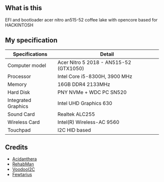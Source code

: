 ## What is this
EFI and bootloader acer nitro an515-52 coffee lake with opencore based for HACKINTOSH

## My specification

| Specifications | Detail                                          |
| ------------------- | -------------------------------------------|
| Computer model      | Acer Nitro 5 2018 - AN515-52 (GTX1050)     |
| Processor           | Intel Core i5-8300H, 3900 MHz              |
| Memory              | 16GB DDR4 2133MHz                          |
| Hard Disk           | PNY NVMe + WDC PC SN520                    |
| Integrated Graphics | Intel UHD Graphics 630                     |
| Sound Card          | Realtek ALC255                             |
| Wireless Card       | Intel(R) Wireless-AC 9560                  |
| Touchpad            | I2C HID based                              |

## Credits
- [Acidanthera](https://github.com/acidanthera)
- [RehabMan](https://github.com/RehabMan)
- [VoodooI2C](https://github.com/VoodooI2C)
- [Fewtarius](https://github.com/fewtarius)
